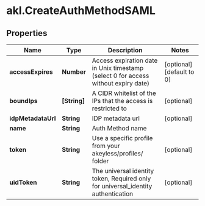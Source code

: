 # akl.CreateAuthMethodSAML

## Properties

Name | Type | Description | Notes
------------ | ------------- | ------------- | -------------
**accessExpires** | **Number** | Access expiration date in Unix timestamp (select 0 for access without expiry date) | [optional] [default to 0]
**boundIps** | **[String]** | A CIDR whitelist of the IPs that the access is restricted to | [optional] 
**idpMetadataUrl** | **String** | IDP metadata url | [optional] 
**name** | **String** | Auth Method name | 
**token** | **String** | Use a specific profile from your akeyless/profiles/ folder | [optional] 
**uidToken** | **String** | The universal identity token, Required only for universal_identity authentication | [optional] 


